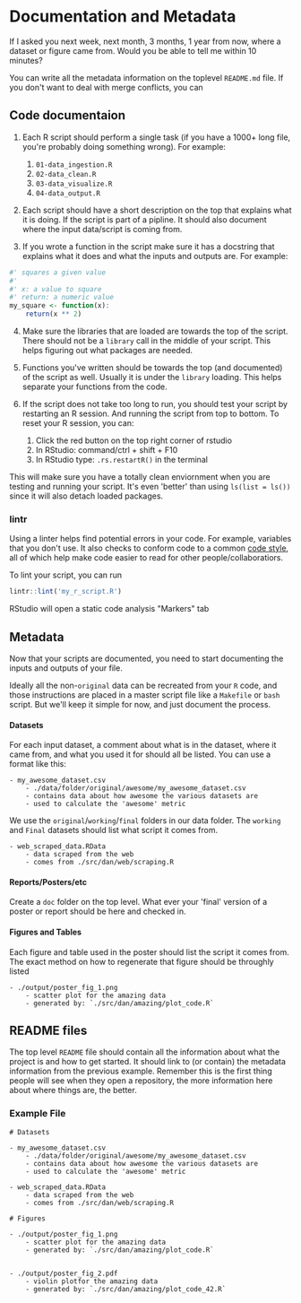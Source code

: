 
# Documentation and Metadata

If I asked you next week, next month, 3 months, 1 year from now, where a dataset or figure came from.
Would you be able to tell me within 10 minutes?

You can write all the metadata information on the toplevel `README.md` file.
If you don't want to deal with merge conflicts, you can 

## Code documentaion

1. Each R script should perform a single task
(if you have a 1000+ long file, you're probably doing something wrong).
For example:

    1. `01-data_ingestion.R`
    2. `02-data_clean.R`
    3. `03-data_visualize.R`
    4. `04-data_output.R`

2. Each script should have a short description on the top that explains what it is doing.
If the script is part of a pipline. It should also document where the input data/script is coming from.

3. If you wrote a function in the script make sure it has a docstring
that explains what it does and what the inputs and outputs are.  For example:

```r
#' squares a given value
#'
#' x: a value to square
#' return: a numeric value
my_square <- function(x):
    return(x ** 2)
```

4. Make sure the libraries that are loaded are towards the top of the script.
There should not be a `library` call in the middle of your script.
This helps figuring out what packages are needed.

5. Functions you've written should be towards the top (and documented) of the script as well.
Usually it is under the `library` loading.
This helps separate your functions from the code.

6. If the script does not take too long to run, you should test your script by restarting an R session.
And running the script from top to bottom.
To reset your R session, you can:

    1. Click the red button on the top right corner of rstudio
    2. In RStudio: command/ctrl + shift + F10
    3. In RStudio type: `.rs.restartR()` in the terminal

This will make sure you have a totally clean enviornment when you are testing and running your script.
It's even 'better' than using `ls(list = ls())` since it will also detach loaded packages.

### lintr

Using a linter helps find potential errors in your code. For example, variables that you don't use.
It also checks to conform code to a common [code style](http://adv-r.had.co.nz/Style.html),
all of which help make code easier to read for other people/collaboratiors.

To lint your script, you can run

```r
lintr::lint('my_r_script.R')
```

RStudio will open a static code analysis "Markers" tab

## Metadata

Now that your scripts are documented, you need to start documenting the inputs and outputs of your file.

Ideally all the non-`original` data can be recreated from your `R` code,
and those instructions are placed in a master script file like a `Makefile` or `bash` script.
But we'll keep it simple for now, and just document the process.

#### Datasets

For each input dataset, a comment about what is in the dataset, where it came from,
and what you used it for should all be listed.
You can use a format like this:

```
- my_awesome_dataset.csv
    - ./data/folder/original/awesome/my_awesome_dataset.csv
    - contains data about how awesome the various datasets are
    - used to calculate the 'awesome' metric
```

We use the `original`/`working`/`final` folders in our data folder.
The `working` and `Final` datasets should list what script it comes from.

```
- web_scraped_data.RData
    - data scraped from the web
    - comes from ./src/dan/web/scraping.R
```

#### Reports/Posters/etc

Create a `doc` folder on the top level.
What ever your 'final' version of a poster or report should be here and checked in.

#### Figures and Tables

Each figure and table used in the poster should list the script it comes from.
The exact method on how to regenerate that figure should be throughly listed

```
- ./output/poster_fig_1.png
    - scatter plot for the amazing data
    - generated by: `./src/dan/amazing/plot_code.R`
```

## README files

The top level `README` file should contain all the information about what the project is
and how to get started.
It should link to (or contain) the metadata information from the previous example.
Remember this is the first thing people will see when they open a repository,
the more information here about where things are, the better.


### Example File

```
# Datasets

- my_awesome_dataset.csv
    - ./data/folder/original/awesome/my_awesome_dataset.csv
    - contains data about how awesome the various datasets are
    - used to calculate the 'awesome' metric

- web_scraped_data.RData
    - data scraped from the web
    - comes from ./src/dan/web/scraping.R

# Figures

- ./output/poster_fig_1.png
    - scatter plot for the amazing data
    - generated by: `./src/dan/amazing/plot_code.R`


- ./output/poster_fig_2.pdf
    - violin plotfor the amazing data
    - generated by: `./src/dan/amazing/plot_code_42.R`
```
